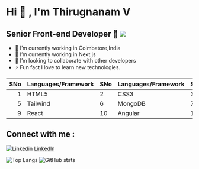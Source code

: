 # Hi 👋 , I'm Thirugnanam V 
 
  ## Senior Front-end Developer :rocket:   <img src="https://hits.seeyoufarm.com/api/count/incr/badge.svg?url=https%3A%2F%2Fgithub.com%2F{username}1212%2Fhit-counter">
 

- 🔭 I’m currently working in Coimbatore,India
- 🌱 I’m currently working in  Next.js
- 👯 I’m looking to collaborate with other developers
- ⚡️ Fun fact I love to learn new technologies.

| SNo| Languages/Framework     | SNo| Languages/Framework     | SNo| Languages/Framework     | SNo| Languages     |             
|-----:|---------------|------|---------------|------|---------------|------|---------------|
|     1|   HTML5     |     2| CSS3         |     3|   SASS  |     4| PHP   |
|     5| Tailwind    |     6| MongoDB       |     7| Next Js       |     8| MYSQL         |
|     9| React      |    10| Angular         |    11|        |    12|         |



## Connect with me : 
![Linkedin](https://i.stack.imgur.com/gVE0j.png) [LinkedIn](https://www.linkedin.com/in/thiruvts)

![Top Langs](https://github-readme-stats.vercel.app/api/top-langs/?username=thiruvts&layout=compact)     ![GitHub stats](https://github-readme-stats.vercel.app/api?username=thiruvts)


